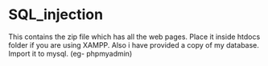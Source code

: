 # SQL_injection

This contains the zip file which has all the web pages. Place it inside htdocs folder if you are using XAMPP.
Also i have provided a copy of my database. Import it to mysql. (eg- phpmyadmin)
